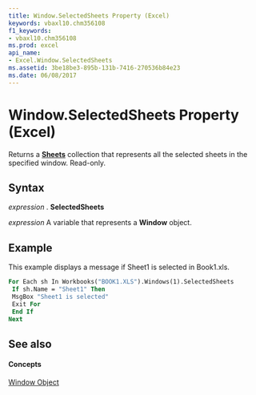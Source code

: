 ```yaml
---
title: Window.SelectedSheets Property (Excel)
keywords: vbaxl10.chm356108
f1_keywords:
- vbaxl10.chm356108
ms.prod: excel
api_name:
- Excel.Window.SelectedSheets
ms.assetid: 3be18be3-895b-131b-7416-270536b84e23
ms.date: 06/08/2017
---
```



# Window.SelectedSheets Property (Excel)

Returns a  **[Sheets](Excel.Sheets.md)** collection that represents all the selected sheets in the specified window. Read-only.


## Syntax

 _expression_ . **SelectedSheets**

 _expression_ A variable that represents a **Window** object.


## Example

This example displays a message if Sheet1 is selected in Book1.xls.


```vb
For Each sh In Workbooks("BOOK1.XLS").Windows(1).SelectedSheets 
 If sh.Name = "Sheet1" Then 
 MsgBox "Sheet1 is selected" 
 Exit For 
 End If 
Next
```


## See also


#### Concepts


[Window Object](Excel.Window.md)

